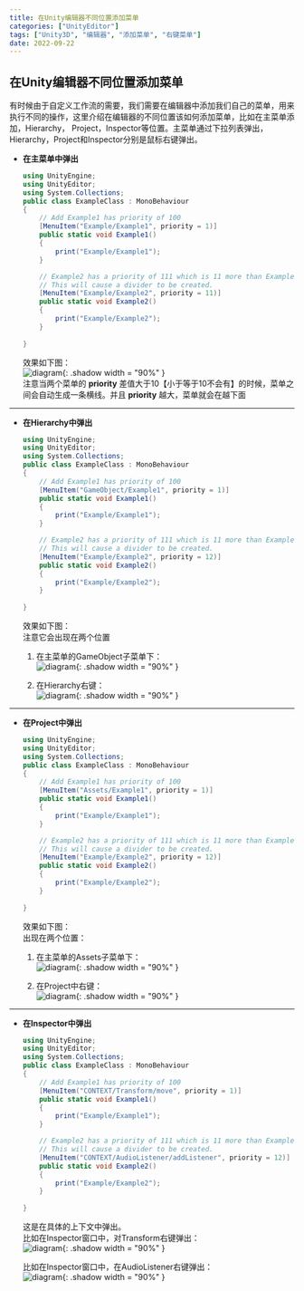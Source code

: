 ```yaml
---
title: 在Unity编辑器不同位置添加菜单
categories: ["UnityEditor"]
tags: ["Unity3D", "编辑器", "添加菜单", "右键菜单"]
date: 2022-09-22
---
```


## 在Unity编辑器不同位置添加菜单

有时候由于自定义工作流的需要，我们需要在编辑器中添加我们自己的菜单，用来执行不同的操作，这里介绍在编辑器的不同位置该如何添加菜单，比如在主菜单添加，Hierarchy，
Project，Inspector等位置。主菜单通过下拉列表弹出，Hierarchy，Project和Inspector分别是鼠标右键弹出。

- **在主菜单中弹出**   
    ``` c#   
    using UnityEngine;
    using UnityEditor;
    using System.Collections;
    public class ExampleClass : MonoBehaviour
    {
        // Add Example1 has priority of 100
        [MenuItem("Example/Example1", priority = 1)]
        public static void Example1()
        {
            print("Example/Example1");
        }
    
        // Example2 has a priority of 111 which is 11 more than Example1.
        // This will cause a divider to be created.
        [MenuItem("Example/Example2", priority = 11)]
        public static void Example2()
        {
            print("Example/Example2");
        }
        
    }
    ```
    效果如下图：   
    ![diagram](https://linkliu.github.io/game-tech-post/assets/img/unity3d/2.png){:  .shadow width = "90%" }   
    注意当两个菜单的 **priority** 差值大于10【小于等于10不会有】的时候，菜单之间会自动生成一条横线。并且 **priority** 越大，菜单就会在越下面   

***   
- **在Hierarchy中弹出**   
    ``` c#
    using UnityEngine;
    using UnityEditor;
    using System.Collections;
    public class ExampleClass : MonoBehaviour
    {
        // Add Example1 has priority of 100
        [MenuItem("GameObject/Example1", priority = 1)]
        public static void Example1()
        {
            print("Example/Example1");
        }
    
        // Example2 has a priority of 111 which is 11 more than Example1.
        // This will cause a divider to be created.
        [MenuItem("Example/Example2", priority = 12)]
        public static void Example2()
        {
            print("Example/Example2");
        }
        
    }
    ```
    效果如下图：   
    注意它会出现在两个位置
    1. 在主菜单的GameObject子菜单下：   
    ![diagram](https://linkliu.github.io/game-tech-post/assets/img/unity3d/unity1.png){:  .shadow width = "90%" }      


    2. 在Hierarchy右键：   
    ![diagram](https://linkliu.github.io/game-tech-post/assets/img/unity3d/unity2.png){:  .shadow width = "90%" }   


***   
- **在Project中弹出**   
    ``` c#
    using UnityEngine;
    using UnityEditor;
    using System.Collections;
    public class ExampleClass : MonoBehaviour
    {
        // Add Example1 has priority of 100
        [MenuItem("Assets/Example1", priority = 1)]
        public static void Example1()
        {
            print("Example/Example1");
        }
    
        // Example2 has a priority of 111 which is 11 more than Example1.
        // This will cause a divider to be created.
        [MenuItem("Example/Example2", priority = 12)]
        public static void Example2()
        {
            print("Example/Example2");
        }
        
    }
    ```
    效果如下图：   
    出现在两个位置：  
    1. 在主菜单的Assets子菜单下：   
    ![diagram](https://linkliu.github.io/game-tech-post/assets/img/unity3d/unity3.png){:  .shadow width = "90%" }      


    2. 在Project中右键：   
    ![diagram](https://linkliu.github.io/game-tech-post/assets/img/unity3d/unity4.png){:  .shadow width = "90%" }    


***   
- **在Inspector中弹出**   
    ``` c#
    using UnityEngine;
    using UnityEditor;
    using System.Collections;
    public class ExampleClass : MonoBehaviour
    {
        // Add Example1 has priority of 100
        [MenuItem("CONTEXT/Transform/move", priority = 1)]
        public static void Example1()
        {
            print("Example/Example1");
        }
    
        // Example2 has a priority of 111 which is 11 more than Example1.
        // This will cause a divider to be created.
        [MenuItem("CONTEXT/AudioListener/addListener", priority = 12)]
        public static void Example2()
        {
            print("Example/Example2");
        }
        
    }
    ```   

    这是在具体的上下文中弹出。   
    比如在Inspector窗口中，对Transform右键弹出：    
    ![diagram](https://linkliu.github.io/game-tech-post/assets/img/unity3d/unity5.png){:  .shadow width = "90%" }      
       
    比如在Inspector窗口中，在AudioListener右键弹出：   
    ![diagram](https://linkliu.github.io/game-tech-post/assets/img/unity3d/unity6.png){:  .shadow width = "90%" }      


